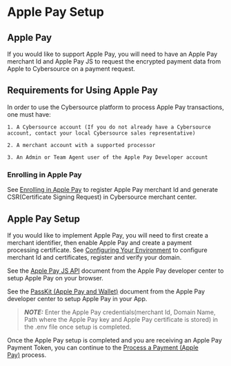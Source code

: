 # Apple Pay Setup

## Apple Pay

If you would like to support Apple Pay, you will need to have an Apple Pay merchant Id and Apple Pay JS to request the encrypted payment data from Apple to Cybersource on a payment request.

## Requirements for Using Apple Pay

In order to use the Cybersource platform to process Apple Pay transactions, one must have:

    1. A Cybersource account (If you do not already have a Cybersource account, contact your local Cybersource sales representative)

    2. A merchant account with a supported processor

    3. An Admin or Team Agent user of the Apple Pay Developer account

### Enrolling in Apple Pay

See [Enrolling in Apple Pay](https://developer.cybersource.com/docs/cybs/en-us/apple-pay/developer/smartpay/rest/applepay/applepay-doc-revisions.html) to register Apple Pay merchant Id and generate CSR(Certificate Signing Request) in Cybersource merchant center.

## Apple Pay Setup

If you would like to implement Apple Pay, you will need to first create a merchant identifier, then enable Apple Pay and create a payment processing certificate. See [Configuring Your Environment](https://developer.apple.com/documentation/apple_pay_on_the_web/configuring_your_environment) to configure merchant Id and certificates, register and verify your domain.

See the [Apple Pay JS API](https://developer.apple.com/documentation/apple_pay_on_the_web/apple_pay_js_api) document from the Apple Pay developer center to setup Apple Pay on your browser.

See the [PassKit (Apple Pay and Wallet)](https://developer.apple.com/documentation/passkit) document from the Apple Pay developer center to setup Apple Pay in your App.

> **_NOTE:_** Enter the Apple Pay credentials(merchant Id, Domain Name, Path where the Apple Pay key and Apple Pay certificate is stored) in the .env file once setup is completed.

Once the Apple Pay setup is completed and you are receiving an Apple Pay Payment Token, you can continue to the [Process a Payment (Apple Pay)](Process-a-Payment-ApplePay.md) process.